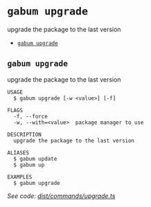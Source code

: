 `gabum upgrade`
===============

upgrade the package to the last version

* [`gabum upgrade`](#gabum-upgrade)

## `gabum upgrade`

upgrade the package to the last version

```
USAGE
  $ gabum upgrade [-w <value>] [-f]

FLAGS
  -f, --force
  -w, --with=<value>  package manager to use

DESCRIPTION
  upgrade the package to the last version

ALIASES
  $ gabum update
  $ gabum up

EXAMPLES
  $ gabum upgrade
```

_See code: [dist/commands/upgrade.ts](https://github.com/Galitan-dev/Gabum/blob/v1.1.2/dist/commands/upgrade.ts)_
